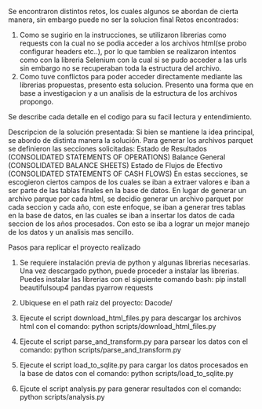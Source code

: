 Se encontraron distintos retos, los cuales algunos se abordan de cierta manera, sin embargo puede no ser la solucion final
Retos encontrados:
1. Como se sugirio en la instrucciones, se utilizaron librerias como requests con la cual no se podia acceder a los archivos html(se probo configurar headers etc..), por lo que tambien se realizaron intentos como con la libreria Selenium con la cual si se pudo acceder a las urls sin embargo no se recuperaban toda la estructura del archivo.
2. Como tuve conflictos para poder acceder directamente mediante las librerias propuestas, presento esta solucion. Presento una forma que en base a investigacion y a un analisis de la estructura de los archivos propongo.

 Se describe cada detalle en el codigo para su facil lectura y entendimiento.

Descripcion de la solución presentada:
Si bien se mantiene la idea principal, se abordo de distinta manera la solución.
Para generar los archivos parquet se definieron las secciones solicitadas:
Estado de Resultados (CONSOLIDATED STATEMENTS OF OPERATIONS)
Balance General (CONSOLIDATED BALANCE SHEETS)
Estado de Flujos de Efectivo (CONSOLIDATED STATEMENTS OF CASH FLOWS)
En estas secciones, se escogieron ciertos campos de los cuales se iban a extraer valores e iban a ser parte de las tablas finales en la base de datos.
En lugar de generar un archivo parque por cada html, se decidio generar un archivo parquet por cada seccion y cada año, con este enfoque, se iban a generar tres tablas en la base de datos, en las cuales se iban a insertar los datos de cada seccion de los años procesados. Con esto se iba a lograr un mejor manejo de los datos y un analisis mas sencillo.

Pasos para replicar el proyecto realizado

1. Se requiere instalación previa de python y algunas librerias necesarias.
   Una vez descargado python, puede proceder a instalar las librerias. Puedes instalar las librerias con el siguiente comando bash: pip install beautifulsoup4 pandas pyarrow requests

2. Ubiquese en el path raiz del proyecto: Dacode/

3. Ejecute el script download_html_files.py para descargar los archivos html con el comando:
   python scripts/download_html_files.py

4. Ejecute el script parse_and_transform.py para parsear los datos con el comando:
   python scripts/parse_and_transform.py

5. Ejecute el script load_to_sqlite.py para cargar los datos procesados en la base de datos con el comando:
   python scripts/load_to_sqlite.py

6. Ejcute el script analysis.py para generar resultados con el comando:
   python scripts/analysis.py
